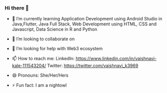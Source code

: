 ### Hi there 👋

<!--
**vaishnavi-3969/vaishnavi-3969** is a ✨ _special_ ✨ repository because its `README.md` (this file) appears on your GitHub profile.

Here are some ideas to get you started:

- 🔭 I’m currently working on 
- 🌱 I’m currently learning Application Development using Android Studio in Java, Java Full Stack, Web Development using HTML, CSS and Javascript, Data Science in R and Python
- 👯 I’m looking to collaborate on ...
- 🤔 I’m looking for help with ...
- 💬 Ask me about ...
- 📫 How to reach me: ...
- 😄 Pronouns: ...
- ⚡ Fun fact: ...
-->

<!-- - 🔭 I’m currently working on  -->
- 🌱 I’m currently learning Application Development using Android Studio in Java,Flutter, Java Full Stack, Web Development using HTML, CSS and Javascript, Data Science in R and Python
- 👯 I’m looking to collaborate on 
- 🤔 I’m looking for help with Web3 ecosystem
- 📫 How to reach me:
      LinkedIn: https://www.linkedin.com/in/vaishnavi-kale-111543204/
      Twitter: https://twitter.com/vaishnavi_k3969
    
- 😄 Pronouns: She/Her/Hers
- ⚡ Fun fact: I am a nightowl
